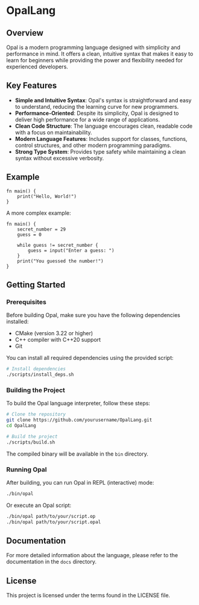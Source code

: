 # OpalLang

## Overview

Opal is a modern programming language designed with simplicity and performance in mind. It offers a clean, intuitive syntax that makes it easy to learn for beginners while providing the power and flexibility needed for experienced developers.

## Key Features

- **Simple and Intuitive Syntax**: Opal's syntax is straightforward and easy to understand, reducing the learning curve for new programmers.
- **Performance-Oriented**: Despite its simplicity, Opal is designed to deliver high performance for a wide range of applications.
- **Clean Code Structure**: The language encourages clean, readable code with a focus on maintainability.
- **Modern Language Features**: Includes support for classes, functions, control structures, and other modern programming paradigms.
- **Strong Type System**: Provides type safety while maintaining a clean syntax without excessive verbosity.

## Example

```
fn main() {
    print("Hello, World!")
}
```

A more complex example:

```
fn main() {
    secret_number = 29
    guess = 0

    while guess != secret_number {
        guess = input("Enter a guess: ")
    }
    print("You guessed the number!")
}
```

## Getting Started

### Prerequisites

Before building Opal, make sure you have the following dependencies installed:
- CMake (version 3.22 or higher)
- C++ compiler with C++20 support
- Git

You can install all required dependencies using the provided script:

```bash
# Install dependencies
./scripts/install_deps.sh
```

### Building the Project

To build the Opal language interpreter, follow these steps:

```bash
# Clone the repository
git clone https://github.com/yourusername/OpalLang.git
cd OpalLang

# Build the project
./scripts/build.sh
```

The compiled binary will be available in the `bin` directory.

### Running Opal

After building, you can run Opal in REPL (interactive) mode:

```bash
./bin/opal
```

Or execute an Opal script:

```bash
./bin/opal path/to/your/script.op
./bin/opal path/to/your/script.opal
```

## Documentation

For more detailed information about the language, please refer to the documentation in the `docs` directory.

## License

This project is licensed under the terms found in the LICENSE file.